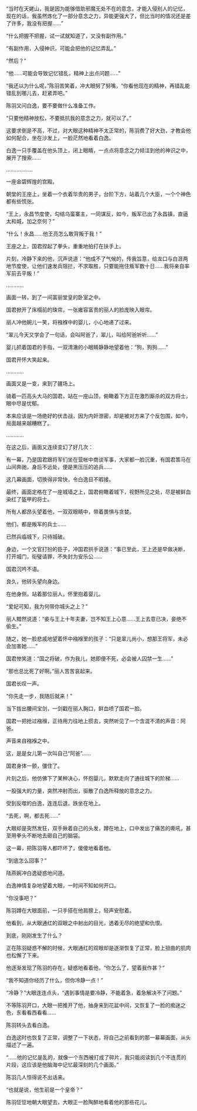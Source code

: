 “当时在天姥山，我是因为能够借助邪魔无处不在的意念，才能入侵别人的记忆，现在的话，我虽然炼化了一部分意念之力，异能更强大了，但比当时的情况还是差了许多，我没有把握……”

“什么把握不把握，试一试就知道了，又没有副作用。”

“有副作用，入侵神识，可能会把他的记忆弄乱。”

“然后？”

“他……可能会导致记忆错乱，精神上出点问题……”

“我还以为什么呢，”陈羽苦笑着，冲大眼努了努嘴，“你看他现在的精神，再错乱能错乱到哪儿去，赶紧弄吧。”

陈羽又问白逸，要不要做什么准备工作。

“只要他精神放松，不要抵抗我的意念之力，就可以了。”

这要求倒是不高，不过，对大眼这种精神不太正常的，陈羽费了好大劲，才教会他如何配合，坐在沙发上，一脸茫然地看着白逸。

白逸一只手覆盖在他头顶上，闭上眼睛，一点点将意念之力倾注到他的神识之中，展开了搜索……

………………

一座金碧辉煌的宫殿。

朝堂的王座上，坐着一个衣着华贵的男子，台阶下方，站着几个大臣，一个个神色都有些慌张。

“王上，永昌节度使，勾结乌蛮寨主，一同谋反，如今，叛军已出了永昌镇，直逼太和城，加之奈何？”

“什么！永昌……他王亮怎么敢背叛于我！”

王座之上，国君捏起了拳头，重重地拍打在扶手上。

片刻，冷静下来的他，沉声说道：“他成不了气候的，传我旨意，给龙口与白涯两地节度使，让他们速发兵阻拦，不求取胜，只要能拖住叛军数十日……我将亲自率军前去平叛！”

…………

画面一转，到了一间富丽堂皇的卧室之中。

国君掀开了床榻前的珠帘，一张雍容富贵的丽人的脸庞映入眼帘。

丽人冲他婉儿一笑，将襁褓中的婴儿，小心地递了过来。

“翠儿今天又学会了一句话，会叫阿爸了，翠儿，叫给阿爸听听……”

婴儿抓着国君的手指，一双清澈的小眼睛静静地望着他：“狗，狗狗……”

国君开怀大笑起来。

…………

画面又是一变，来到了疆场上。

骑着一匹高头大马的国君，站在一座山顶，俯瞰着下方正在激烈厮杀的双方将士，眼中尽是忧郁。

本来应该是一场绝好的伏击战，因为内奸泄密，却是被对方来了个反包围，如今，局面越来越糟糕了。

…………

在这之后，画面又连续变幻了好几次：

有一幕，乃是国君跟将军们坐在营帐中商谈军事，大家都一脸沉重，有国君策马在山间奔驰，身后不远处，便是黑压压的追兵……

这几幕画面，切换得非常快，令白逸目不暇接。

最终，画面定格在了一座城墙之上，国君俯瞰着城下，视野所见之处，尽是被鲜血染红了盔甲的将士。

所有人都昂头望着他，一双双眼睛中，带着畏惧与贪婪。

他们，都是叛军的兵士……

已然兵临城下，只待城破。

身边，一个文官打扮的臣子，冲国君拱手说道：“事已至此，王上还是早做决断，打开城门，衔璧请罪，不失封为安乐公……

国君沉吟不语。

良久，他转头望向身边。

在他身侧，站着那位丽人，怀里抱着婴儿。

“爱妃可知，我为何带你城头之上？”

丽人黯然说道：“妾与王上十年夫妻，岂不知王上心意……王上去意已决，妾绝不偷生。”

随之，她一脸悲戚地望着怀中襁褓里的孩子：“只是翠儿尚小，想那王将军，未必会加害她……”

国君惨笑道：“国之将破，作为我儿，她即便不死，必会被人囚禁一生……”

“那也总比死了好啊。”丽人苦苦哀起来。

国君长叹一声。

“你先走一步，我随后就来！”

当下拔出腰间宝剑，一剑戳在丽人胸口，鲜血喷了国君一脸。

国君一把抢过襁褓，正待用力往地上掼去，突然听见了一个含混不清的声音：阿爸。

声音来自襁褓之中。

这，是是女儿第一次叫自己“阿爸”……

国君身体一颤，僵住了。

片刻之后，他仿佛下了某种决心，怀抱婴儿，默默走向了通往城下的阶梯……

一股强大的力量，突然冲射而出，驱散了白逸所释放的意念之力。

受到反噬的白逸，连连后退，跌坐在地上。

“去死，啊，都去死……”

大眼却是突然发狂，双手揪着自己的头发，蹲在地上，口中发出了痛苦的嘶吼，甚至用拳头不断地去砸自己的脑袋。

这一幕，把陈羽等人都吓坏了，傻傻地看着他。

“到底怎么回事？”

陆燕婉冲白逸疑惑地问道。

白逸神情复杂地望着大眼，一时间不知如何开口。

“你没事吧？”

陈羽蹲在大眼面前，一只手搭在他肩膀上，轻声安慰着。

他看到，从大眼通红的双眼之中射出的目光，透着无尽的绝望和仇恨。

到底，刚刚发生了什么？

正在陈羽疑惑不解的时候，大眼通红的双眼却是逐渐恢复了正常，脸上扭曲的肌肉也松懈了下来。

他逐渐发现了陈羽的存在，疑惑地看着他，“你怎么了，望着我作甚？”

“我不知道你经历了什么，但你冷静一点！”

“冷静？”大眼连连点头，“遇到事情是要冷静，不能着急，着急解决不了问题。”

不等陈羽开口，大眼一把推开了他，抽身来到花盆中间，又恢复了一脸的痴迷之色，东看看西看看……

陈羽转头去看白逸。

白逸这时也恢复了正常，调整了一下状态，将自己之前看到的那一幕幕画面，从头描述了一遍。

“……他的记忆是乱的，就像一个东西被打成了碎片，我只能阅读到几个不连贯的片段，这应该是他脑海中记忆最深刻的几个画面。”

陈羽几人惊得说不出话来。

“也就是说，他生前是一个皇帝？”

陈羽怔怔地朝大眼望去，大眼正一脸陶醉地看着他的那些花儿。
